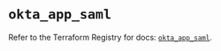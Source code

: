 # `okta_app_saml`

Refer to the Terraform Registry for docs: [`okta_app_saml`](https://registry.terraform.io/providers/okta/okta/4.13.1/docs/resources/app_saml).
